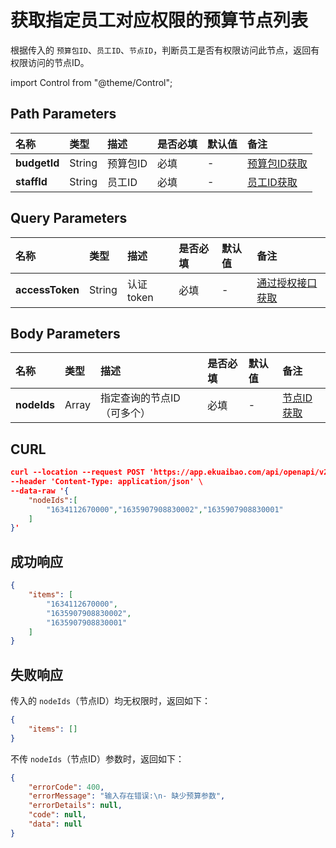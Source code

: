 # 获取指定员工对应权限的预算节点列表

根据传入的 `预算包ID`、`员工ID`、`节点ID`，判断员工是否有权限访问此节点，返回有权限访问的节点ID。

import Control from "@theme/Control";

<Control
method="POST"
url="/api/openapi/v2/budgets/$`budgetId`/staff/$`staffId`"
/>

## Path Parameters

| 名称 | 类型 | 描述 | 是否必填 | 默认值 | 备注 |
| :--- | :--- | :--- | :--- |:--- | :--- |
| **budgetId** | String | 预算包ID | 必填 | - | [预算包ID获取](/docs/open-api/budget/get-budget-list) |
| **staffId**  | String | 员工ID   | 必填 | - | [员工ID获取](/docs/open-api/corporation/get-staff-ids) |

## Query Parameters

| 名称 | 类型 | 描述 | 是否必填 | 默认值 | 备注 |
| :--- | :--- | :--- | :--- |:--- | :--- |
| **accessToken** | String | 认证token | 必填 | - | [通过授权接口获取](/docs/open-api/getting-started/auth) |

## Body Parameters

| 名称 | 类型 | 描述 | 是否必填 | 默认值 | 备注 |
| :--- | :--- | :--- | :--- |:--- | :--- |
| **nodeIds** | Array | 指定查询的节点ID（可多个） | 必填 | - | [节点ID获取](/docs/open-api/budget/get-budget-details) |

## CURL
```json
curl --location --request POST 'https://app.ekuaibao.com/api/openapi/v2/budgets/$ID_3o_V3Um0XZ0/staff/$Urf3lsFgBp00gw:AvT3lntT8zzpWw?accessToken=ID_3rg$H9i0dTM:Urf3lsFgBp00gw' \
--header 'Content-Type: application/json' \
--data-raw '{
    "nodeIds":[
        "1634112670000","1635907908830002","1635907908830001"
    ]
}'
```

## 成功响应
```json
{
    "items": [
        "1634112670000",
        "1635907908830002",
        "1635907908830001"
    ]
}
```

## 失败响应
传入的 `nodeIds`（节点ID）均无权限时，返回如下：
```json
{
    "items": []
}
```

不传 `nodeIds`（节点ID）参数时，返回如下：
```json
{
    "errorCode": 400,
    "errorMessage": "输入存在错误:\n- 缺少预算参数",
    "errorDetails": null,
    "code": null,
    "data": null
}
```



